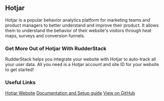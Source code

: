 ## Hotjar

Hotjar is a popular behavior analytics platform for marketing teams and product managers to better understand and improve their product. It allows them to understand the behavior of their website's visitors through heat maps, surveys and conversion funnels.

### Get More Out of Hotjar With RudderStack

RudderStack helps you integrate your website with Hotjar to auto-track all your user data. All you need is a Hotjar account and site ID for your website to get started!

### Useful Links

[Hotjar Website][]
[Documentation and Setup guide][]
[View on GitHub][]

[//]: # "These are reference links used in the body of this note and get stripped out when the markdown processor does its job. There is no need to format nicely because it shouldn't be seen. Thanks SO - http://stackoverflow.com/questions/4823468/store-comments-in-markdown-syntax"
[hotjar website]: https://www.hotjar.com/
[documentation and setup guide]: https://docs.rudderstack.com/destinations/hotjar
[view on github]: https://github.com/rudderlabs/rudder-sdk-js/tree/master/integrations/Hotjar
